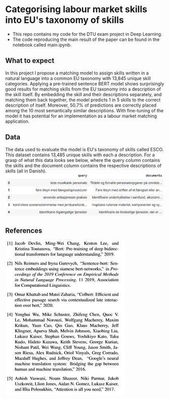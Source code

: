 # Categorising labour market skills into EU's taxonomy of skills
* This repo contains my code for the DTU exam project in Deep Learning.
* The code reproducing the main result of the paper can be found in the notebook called main.ipynb.

## What to expect
In this project I propose a matching model to assign skills written in a natural language into a common EU taxonomy with 13,845 unique skill categories. Applying a pre-trained sentence BERT model shows surprisingly good results for matching skills from the EU taxonomy into a description of the skill itself. By embedding the skill and their descriptions separately, and matching them back together, the model predicts 1 in 5 skills to the correct description of itself. Moreover, 50.7\% of predictions are correctly placed among the 10 most semantically similar descriptions. With fine-tuning of the model it has potential for an implementation as a labour market matching application.

## Data
The data used to evaluate the model is EU's taxonomy of skills called ESCO. This dataset contains 13,485 unique skills with each a description. For a grasp of what this data looks see below, where the query column contains the skills and the document column contains the respective descriptions of skills (all in Danish). 
![ESCO Taxonomy](data/images/ESCO_skills_taxonomy.PNG)

## References
![References](data/images/references.PNG)